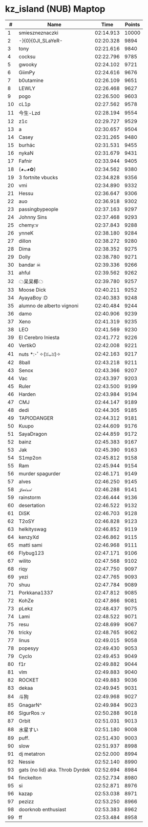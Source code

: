 # kz_island (NUB) Maptop

|  # | Name | Time | Points |
|-------------- | -------------- | -------------- | -------------- | 
| 1 | smieszneznaczki | 02:14.913 | 10000 | 
| 2 | -}{0}{0JI_SLaYeR- | 02:20.328 | 9894 | 
| 3 | tony | 02:21.616 | 9840 | 
| 4 | cocksu | 02:22.796 | 9785 | 
| 5 | gwooky | 02:24.102 | 9721 | 
| 6 | GiimPy | 02:24.616 | 9676 | 
| 7 | b0utamine | 02:26.109 | 9651 | 
| 8 | LEWLY | 02:26.468 | 9627 | 
| 9 | pogo | 02:26.500 | 9603 | 
| 10 | cL1p | 02:27.562 | 9578 | 
| 11 | 今生-Lzd | 02:28.194 | 9554 | 
| 12 | z1c | 02:29.727 | 9529 | 
| 13 | a | 02:30.657 | 9504 | 
| 14 | Casey | 02:31.265 | 9480 | 
| 15 | burhác | 02:31.531 | 9455 | 
| 16 | nykaN | 02:31.679 | 9431 | 
| 17 | Fafnir | 02:33.944 | 9405 | 
| 18 | (◕ᴗ◕✿) | 02:34.562 | 9380 | 
| 19 | 3 fortnite vbucks | 02:34.828 | 9356 | 
| 20 | vmi | 02:34.890 | 9332 | 
| 21 | Hessu | 02:36.647 | 9306 | 
| 22 | auo | 02:36.918 | 9302 | 
| 23 | passingbypeople | 02:37.163 | 9297 | 
| 24 | Johnny Sins | 02:37.468 | 9293 | 
| 25 | chemy:v | 02:37.843 | 9288 | 
| 26 | ynneK | 02:38.180 | 9284 | 
| 27 | dillon | 02:38.272 | 9280 | 
| 28 | Dima | 02:38.352 | 9275 | 
| 29 | Dolly | 02:38.780 | 9271 | 
| 30 | bandar ☠ | 02:39.336 | 9266 | 
| 31 | ahful | 02:39.562 | 9262 | 
| 32 | ☁呆呆椰☁ | 02:39.780 | 9257 | 
| 33 | Moose Dick | 02:40.211 | 9252 | 
| 34 | AyayaBoy :D | 02:40.383 | 9248 | 
| 35 | alumno de alberto vignoni | 02:40.484 | 9244 | 
| 36 | damo | 02:40.906 | 9239 | 
| 37 | Xeno | 02:41.319 | 9235 | 
| 38 | LEO | 02:41.569 | 9230 | 
| 39 | El Cerebro Iniesta | 02:41.772 | 9226 | 
| 40 | VertikO | 02:42.008 | 9221 | 
| 41 | nuts *:･ﾟ✧(ꈍᴗꈍ)✧ | 02:42.163 | 9217 | 
| 42 | 8ball | 02:43.218 | 9211 | 
| 43 | Senox | 02:43.366 | 9207 | 
| 44 | Vac | 02:43.397 | 9203 | 
| 45 | Ruler | 02:43.500 | 9199 | 
| 46 | Harden | 02:43.984 | 9194 | 
| 47 | CMJ | 02:44.147 | 9189 | 
| 48 | dedi | 02:44.305 | 9185 | 
| 49 | TAPIODANGER | 02:44.312 | 9181 | 
| 50 | Kuupo | 02:44.609 | 9176 | 
| 51 | SayaDragon | 02:44.859 | 9172 | 
| 52 | bainz | 02:45.383 | 9167 | 
| 53 | Jak | 02:45.390 | 9163 | 
| 54 | S1mp2on | 02:45.812 | 9158 | 
| 55 | Ram | 02:45.944 | 9154 | 
| 56 | murder spagurder | 02:46.171 | 9149 | 
| 57 | alves | 02:46.250 | 9145 | 
| 58 | 𝒥𝓊𝒾𝓈𝓈𝒾 | 02:46.288 | 9141 | 
| 59 | rainstorm | 02:46.444 | 9136 | 
| 60 | desertation | 02:46.522 | 9132 | 
| 61 | DiSK | 02:46.703 | 9128 | 
| 62 | T2oSY | 02:46.828 | 9123 | 
| 63 | helkityswag | 02:46.852 | 9119 | 
| 64 | kenzyXd | 02:46.862 | 9115 | 
| 65 | matti sami | 02:46.968 | 9111 | 
| 66 | Flybug123 | 02:47.171 | 9106 | 
| 67 | wilito | 02:47.568 | 9102 | 
| 68 | riqy | 02:47.750 | 9097 | 
| 69 | yezi | 02:47.765 | 9093 | 
| 70 | shuu | 02:47.784 | 9089 | 
| 71 | Porkkana1337 | 02:47.812 | 9085 | 
| 72 | KohZe | 02:47.866 | 9081 | 
| 73 | pLekz | 02:48.437 | 9075 | 
| 74 | Lami | 02:48.522 | 9071 | 
| 75 | resu | 02:48.699 | 9067 | 
| 76 | tricky | 02:48.765 | 9062 | 
| 77 | linus | 02:49.015 | 9058 | 
| 78 | popesyy | 02:49.430 | 9053 | 
| 79 | Cyclo | 02:49.453 | 9049 | 
| 80 | f1r | 02:49.882 | 9044 | 
| 81 | vlm | 02:49.883 | 9040 | 
| 82 | ROCKET | 02:49.883 | 9036 | 
| 83 | dekaa | 02:49.945 | 9031 | 
| 84 | 斗狗 | 02:49.968 | 9027 | 
| 85 | GnagarN^ | 02:49.984 | 9023 | 
| 86 | SigurRos :v | 02:50.288 | 9018 | 
| 87 | Orbit | 02:51.031 | 9013 | 
| 88 | 水星すい | 02:51.180 | 9008 | 
| 89 | puff. | 02:51.430 | 9003 | 
| 90 | slow | 02:51.937 | 8998 | 
| 91 | dj metatron | 02:52.000 | 8994 | 
| 92 | Nessie | 02:52.140 | 8990 | 
| 93 | gats (no lid) aka. Throb Dyrdek | 02:52.694 | 8984 | 
| 94 | finckelton | 02:52.734 | 8980 | 
| 95 | si | 02:52.871 | 8976 | 
| 96 | kazap | 02:53.038 | 8971 | 
| 97 | pezizz | 02:53.250 | 8966 | 
| 98 | doorknob enthusiast | 02:53.383 | 8962 | 
| 99 | ff | 02:53.484 | 8958 | 

